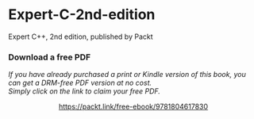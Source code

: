 # Expert-C-2nd-edition
Expert C++, 2nd edition, published by Packt
### Download a free PDF

 <i>If you have already purchased a print or Kindle version of this book, you can get a DRM-free PDF version at no cost.<br>Simply click on the link to claim your free PDF.</i>
<p align="center"> <a href="https://packt.link/free-ebook/9781804617830">https://packt.link/free-ebook/9781804617830 </a> </p>
